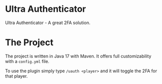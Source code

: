 # Ultra Authenticator
Ultra Authenticator - A great 2FA solution.

# The Project
The project is written in Java 17 with Maven.
It offers full customizability with a `config.yml` file.

To use the plugin simply type `/uauth <player>` and it will toggle the 2FA for that player.
